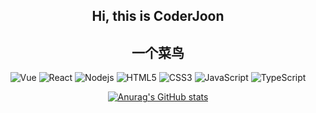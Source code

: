 <h2 align=center>
Hi, this is CoderJoon
</h2>
<h2 align=center>
一个菜鸟
</h2>

<div align=center>

![Vue](https://img.shields.io/badge/-Vue-34495e?logo=vue.js)
![React](https://img.shields.io/badge/-React-282c34?logo=react)
![Nodejs](https://img.shields.io/badge/-Nodejs-34495e?logo=node.js)
![HTML5](https://img.shields.io/badge/-HTML5-red?logo=html5&logoColor=white)
![CSS3](https://img.shields.io/badge/-CSS3-blue?logo=css3&logoColor=white)
![JavaScript](https://img.shields.io/badge/-JavaScript-yellow?logo=javascript&logoColor=white)
![TypeScript](https://img.shields.io/badge/-TypeScript-blue?logo=typescript&logoColor=white)

</div>

<div id="title" align=center>



[![Anurag's GitHub stats](https://github-readme-stats.vercel.app/api?username=Wnagfeng&show_icons=true&theme=tokyonight)](https://b23.tv/iEJTnPp)


